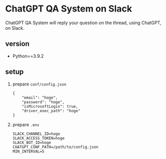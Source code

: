 # ChatGPT QA System on Slack

ChatGPT QA System will reply your question on the thread, using ChatGPT, on Slack.

## version

* Python==3.9.2

## setup

1. prepare `conf/config.json`
   ```
   {
       "email": "hoge",
       "password": "hoge",
       "isMicrosoftLogin": true,
       "driver_exec_path": "hoge"
   }
   ```
2. prepare `.env`
   ```
   SLACK_CHANNEL_ID=hoge
   SLACK_ACCESS_TOKEN=hoge
   SLACK_BOT_ID=hoge
   CHATGPT_CONF_PATH=/path/to/config.json
   MIN_INTERVAL=5
   ```
